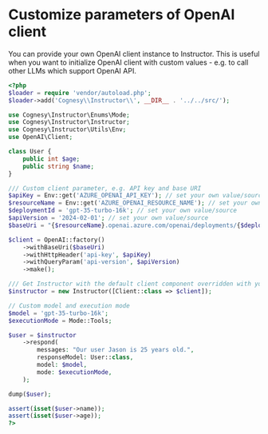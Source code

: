 # Customize parameters of OpenAI client

You can provide your own OpenAI client instance to Instructor. This is useful
when you want to initialize OpenAI client with custom values - e.g. to call
other LLMs which support OpenAI API.


```php
<?php
$loader = require 'vendor/autoload.php';
$loader->add('Cognesy\\Instructor\\', __DIR__ . '../../src/');

use Cognesy\Instructor\Enums\Mode;
use Cognesy\Instructor\Instructor;
use Cognesy\Instructor\Utils\Env;
use OpenAI\Client;

class User {
    public int $age;
    public string $name;
}

/// Custom client parameter, e.g. API key and base URI
$apiKey = Env::get('AZURE_OPENAI_API_KEY'); // set your own value/source
$resourceName = Env::get('AZURE_OPENAI_RESOURCE_NAME'); // set your own value/source
$deploymentId = 'gpt-35-turbo-16k'; // set your own value/source
$apiVersion = '2024-02-01'; // set your own value/source
$baseUri = "{$resourceName}.openai.azure.com/openai/deployments/{$deploymentId}";

$client = OpenAI::factory()
    ->withBaseUri($baseUri)
    ->withHttpHeader('api-key', $apiKey)
    ->withQueryParam('api-version', $apiVersion)
    ->make();

/// Get Instructor with the default client component overridden with your own
$instructor = new Instructor([Client::class => $client]);

// Custom model and execution mode
$model = 'gpt-35-turbo-16k';
$executionMode = Mode::Tools;

$user = $instructor
    ->respond(
        messages: "Our user Jason is 25 years old.",
        responseModel: User::class,
        model: $model,
        mode: $executionMode,
    );

dump($user);

assert(isset($user->name));
assert(isset($user->age));
?>
```
